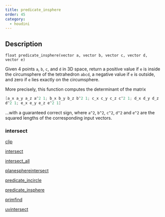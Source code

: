 ```yaml
---
title: predicate_insphere
order: 45
category:
  - houdini
---
```


## Description

`float predicate_insphere(vector a, vector b, vector c, vector d, vector e)`

Given 4 points `a`, `b`, `c`, and `d` in 3D space, return a positive value if
`e` is inside the circumsphere of the tetrahedron `abcd`, a negative value if
`e` is outside, and zero if `e` lies exactly on the circumsphere.

More precisely, this function computes the determinant of the matrix

```c
[a_x a_y a_z a^2 1; b_x b_y b_z b^2 1; c_x c_y c_z c^2 1; d_x d_y d_z
d^2 1; e_x e_y e_z e^2 1]
```

…with a guaranteed correct sign, where `a^2`, `b^2`, `c^2`, `d^2` and `e^2`
are the squared lengths of the corresponding input vectors.

### intersect

[clip](clip.html)

[intersect](intersect.html)

[intersect_all](intersect_all.html)

[planesphereintersect](planesphereintersect.html)

[predicate_incircle](predicate_incircle.html)

[predicate_insphere](predicate_insphere.html)

[primfind](primfind.html)

[uvintersect](uvintersect.html)

